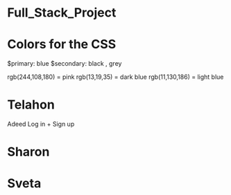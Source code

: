 # Full_Stack_Project


# Colors for the CSS
$primary: blue
$secondary: black , grey

rgb(244,108,180) = pink
rgb(13,19,35) = dark blue
rgb(11,130,186) = light blue




# Telahon
Adeed Log in + Sign up

# Sharon


# Sveta 
